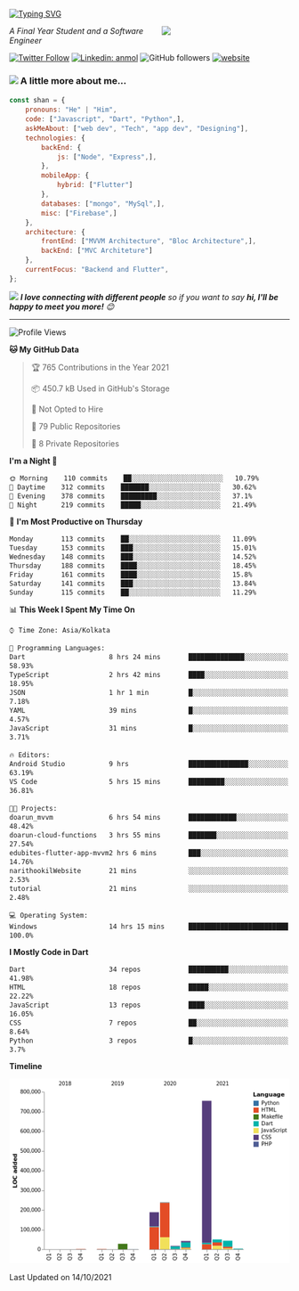 <!-- <h2>नमस्ते (Namaste)🙏🏻, I'm Shan Shaji! <img src="https://media.giphy.com/media/12oufCB0MyZ1Go/giphy.gif" width="50"></h2> -->
[![Typing SVG](https://readme-typing-svg.herokuapp.com?lines=Hey%2C+I'm+Shan;I+am+a+Full+Stack+Developer)](https://git.io/typing-svg)

<img align='right' src="https://media.giphy.com/media/M9gbBd9nbDrOTu1Mqx/giphy.gif" width="230">
<p><em>A Final Year Student and a Software Engineer</em></p>

[![Twitter Follow](https://img.shields.io/twitter/follow/shan__shaji?style=flat)](https://twitter.com/intent/follow?screen_name=shan__shaji)
[![Linkedin: anmol](https://img.shields.io/badge/shan-shaji?style=flat-square&logo=Linkedin&logoColor=white&link=https://www.linkedin.com/in/shan-shaji/)](https://www.linkedin.com/in/shan-shaji/)
![GitHub followers](https://img.shields.io/github/followers/shan-shaji?label=Follow&style=social)
[![website](https://img.shields.io/badge/Website-46a2f1.svg?&style=flat-square&logo=Google-Chrome&logoColor=white&link=http://shan-shaji.github.io/)](http://shan-shaji.github.io/)



### <img src="https://media.giphy.com/media/VgCDAzcKvsR6OM0uWg/giphy.gif" width="50"> A little more about me...  

```javascript
const shan = {
    pronouns: "He" | "Him",
    code: ["Javascript", "Dart", "Python",],
    askMeAbout: ["web dev", "Tech", "app dev", "Designing"],
    technologies: {
        backEnd: {
            js: ["Node", "Express",],
        },
        mobileApp: {
            hybrid: ["Flutter"]
        },
        databases: ["mongo", "MySql",],
        misc: ["Firebase",]
    },
    architecture: {
        frontEnd: ["MVVM Architecture", "Bloc Architecture",],
        backEnd: ["MVC Architeture"]
    },
    currentFocus: "Backend and Flutter",
};
```

<img src="https://media.giphy.com/media/LnQjpWaON8nhr21vNW/giphy.gif" width="60"> <em><b>I love connecting with different people</b> so if you want to say <b>hi, I'll be happy to meet you more!</b> 😊</em>

---
<!--START_SECTION:waka-->
![Profile Views](http://img.shields.io/badge/Profile%20Views-16-blue)

**🐱 My GitHub Data** 

> 🏆 765 Contributions in the Year 2021
 > 
> 📦 450.7 kB Used in GitHub's Storage 
 > 
> 🚫 Not Opted to Hire
 > 
> 📜 79 Public Repositories 
 > 
> 🔑 8 Private Repositories  
 > 
**I'm a Night 🦉** 

```text
🌞 Morning    110 commits    ██░░░░░░░░░░░░░░░░░░░░░░░   10.79% 
🌆 Daytime    312 commits    ███████░░░░░░░░░░░░░░░░░░   30.62% 
🌃 Evening    378 commits    █████████░░░░░░░░░░░░░░░░   37.1% 
🌙 Night      219 commits    █████░░░░░░░░░░░░░░░░░░░░   21.49%

```
📅 **I'm Most Productive on Thursday** 

```text
Monday       113 commits    ██░░░░░░░░░░░░░░░░░░░░░░░   11.09% 
Tuesday      153 commits    ███░░░░░░░░░░░░░░░░░░░░░░   15.01% 
Wednesday    148 commits    ███░░░░░░░░░░░░░░░░░░░░░░   14.52% 
Thursday     188 commits    ████░░░░░░░░░░░░░░░░░░░░░   18.45% 
Friday       161 commits    ████░░░░░░░░░░░░░░░░░░░░░   15.8% 
Saturday     141 commits    ███░░░░░░░░░░░░░░░░░░░░░░   13.84% 
Sunday       115 commits    ██░░░░░░░░░░░░░░░░░░░░░░░   11.29%

```


📊 **This Week I Spent My Time On** 

```text
⌚︎ Time Zone: Asia/Kolkata

💬 Programming Languages: 
Dart                     8 hrs 24 mins       ██████████████░░░░░░░░░░░   58.93% 
TypeScript               2 hrs 42 mins       ████░░░░░░░░░░░░░░░░░░░░░   18.95% 
JSON                     1 hr 1 min          █░░░░░░░░░░░░░░░░░░░░░░░░   7.18% 
YAML                     39 mins             █░░░░░░░░░░░░░░░░░░░░░░░░   4.57% 
JavaScript               31 mins             █░░░░░░░░░░░░░░░░░░░░░░░░   3.71%

🔥 Editors: 
Android Studio           9 hrs               ███████████████░░░░░░░░░░   63.19% 
VS Code                  5 hrs 15 mins       █████████░░░░░░░░░░░░░░░░   36.81%

🐱‍💻 Projects: 
doarun_mvvm              6 hrs 54 mins       ████████████░░░░░░░░░░░░░   48.42% 
doarun-cloud-functions   3 hrs 55 mins       ███████░░░░░░░░░░░░░░░░░░   27.54% 
edubites-flutter-app-mvvm2 hrs 6 mins        ███░░░░░░░░░░░░░░░░░░░░░░   14.76% 
narithookilWebsite       21 mins             ░░░░░░░░░░░░░░░░░░░░░░░░░   2.53% 
tutorial                 21 mins             ░░░░░░░░░░░░░░░░░░░░░░░░░   2.48%

💻 Operating System: 
Windows                  14 hrs 15 mins      █████████████████████████   100.0%

```

**I Mostly Code in Dart** 

```text
Dart                     34 repos            ██████████░░░░░░░░░░░░░░░   41.98% 
HTML                     18 repos            █████░░░░░░░░░░░░░░░░░░░░   22.22% 
JavaScript               13 repos            ████░░░░░░░░░░░░░░░░░░░░░   16.05% 
CSS                      7 repos             ██░░░░░░░░░░░░░░░░░░░░░░░   8.64% 
Python                   3 repos             █░░░░░░░░░░░░░░░░░░░░░░░░   3.7%

```


**Timeline**

![Chart not found](https://raw.githubusercontent.com/shan-shaji/shan-shaji/master/charts/bar_graph.png) 


 Last Updated on 14/10/2021
<!--END_SECTION:waka-->

